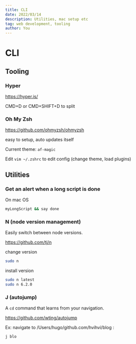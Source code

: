 ```yaml
---
title: CLI
date: 2022/03/14
description: Utilities, mac setup etc
tag: web development, tooling
author: You
---
```


# CLI

## Tooling

### Hyper

https://hyper.is/

CMD+D or CMD+SHIFT+D to split

### Oh My Zsh

https://github.com/ohmyzsh/ohmyzsh

easy to setup, auto updates itself

Current theme: `af-magic`

Edit `vim ~/.zshrc` to edit config (change theme, load plugins)

## Utilities

### Get an alert when a long script is done

On mac OS

```sh
myLongScript && say done
```

### N (node version management)

Easily switch between node versions.

https://github.com/tj/n

change version

```sh
sudo n
```

install version

```sh
sudo n latest
sudo n 6.2.0
```

### J (autojump)

A `cd` command that learns from your navigation.

https://github.com/wting/autojump

Ex: navigate to /Users/hugo/github.com/hvihvi/blog :

```sh
j blo
```
